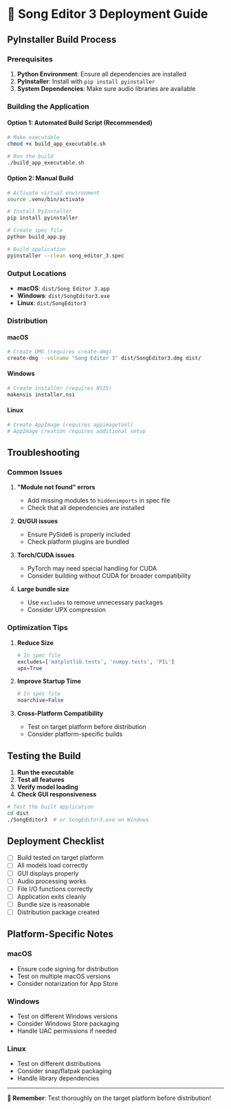 # 🚀 Song Editor 3 Deployment Guide

## PyInstaller Build Process

### Prerequisites

1. **Python Environment**: Ensure all dependencies are installed
2. **PyInstaller**: Install with `pip install pyinstaller`
3. **System Dependencies**: Make sure audio libraries are available

### Building the Application

#### Option 1: Automated Build Script (Recommended)
```bash
# Make executable
chmod +x build_app_executable.sh

# Run the build
./build_app_executable.sh
```

#### Option 2: Manual Build
```bash
# Activate virtual environment
source .venv/bin/activate

# Install PyInstaller
pip install pyinstaller

# Create spec file
python build_app.py

# Build application
pyinstaller --clean song_editor_3.spec
```

### Output Locations

- **macOS**: `dist/Song Editor 3.app`
- **Windows**: `dist/SongEditor3.exe`
- **Linux**: `dist/SongEditor3`

### Distribution

#### macOS
```bash
# Create DMG (requires create-dmg)
create-dmg --volname "Song Editor 3" dist/SongEditor3.dmg dist/
```

#### Windows
```bash
# Create installer (requires NSIS)
makensis installer.nsi
```

#### Linux
```bash
# Create AppImage (requires appimagetool)
# AppImage creation requires additional setup
```

## Troubleshooting

### Common Issues

1. **"Module not found" errors**
   - Add missing modules to `hiddenimports` in spec file
   - Check that all dependencies are installed

2. **Qt/GUI issues**
   - Ensure PySide6 is properly included
   - Check platform plugins are bundled

3. **Torch/CUDA issues**
   - PyTorch may need special handling for CUDA
   - Consider building without CUDA for broader compatibility

4. **Large bundle size**
   - Use `excludes` to remove unnecessary packages
   - Consider UPX compression

### Optimization Tips

1. **Reduce Size**
   ```python
   # In spec file
   excludes=['matplotlib.tests', 'numpy.tests', 'PIL']
   upx=True
   ```

2. **Improve Startup Time**
   ```python
   # In spec file
   noarchive=False
   ```

3. **Cross-Platform Compatibility**
   - Test on target platform before distribution
   - Consider platform-specific builds

## Testing the Build

1. **Run the executable**
2. **Test all features**
3. **Verify model loading**
4. **Check GUI responsiveness**

```bash
# Test the built application
cd dist
./SongEditor3  # or SongEditor3.exe on Windows
```

## Deployment Checklist

- [ ] Build tested on target platform
- [ ] All models load correctly
- [ ] GUI displays properly
- [ ] Audio processing works
- [ ] File I/O functions correctly
- [ ] Application exits cleanly
- [ ] Bundle size is reasonable
- [ ] Distribution package created

## Platform-Specific Notes

### macOS
- Ensure code signing for distribution
- Test on multiple macOS versions
- Consider notarization for App Store

### Windows
- Test on different Windows versions
- Consider Windows Store packaging
- Handle UAC permissions if needed

### Linux
- Test on different distributions
- Consider snap/flatpak packaging
- Handle library dependencies

---

**🎯 Remember**: Test thoroughly on the target platform before distribution!
